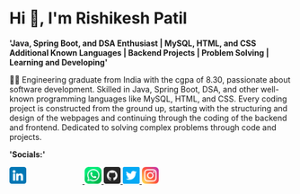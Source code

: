 # Hi 👋, I'm Rishikesh Patil

**'Java, Spring Boot, and DSA Enthusiast | MySQL, HTML, and CSS Additional Known Languages | Backend Projects | Problem Solving | Learning and Developing'**

👨‍💻 Engineering graduate from India with the cgpa of  8.30, passionate about software development. Skilled in Java, Spring Boot, DSA, and other well-known programming languages like MySQL, HTML, and CSS. Every coding project is constructed from the ground up, starting with the structuring and design of the webpages and continuing through the coding of the backend and frontend. Dedicated to solving complex problems through code and projects.

**'Socials:'**
<p>
    <a href="https://www.linkedin.com/in/patilrishikesh">
        <img src="linkedin.png" alt="instagram" width="30px" style="padding-right: 100px;"/>
    </a>
    <a href="https://wa.me/919137108042">
        <img src="whatsapp.png" alt="instagram" width="30px"/>
    </a>
    <a href="https://github.com/TheRishiPatil">
        <img src="github.png" alt="instagram" width="30px"/>
    </a>
    <a href="https://twitter.com/Rishi9137108042">
        <img src="twitter.png" alt="instagram" width="30px"/>
    </a>
    <a href="https://www.instagram.com/i_a_m_i_r_o_n_m_a_n/">
        <img src="instagram.png" alt="instagram" width="30px"/>
    </a>
</p>

